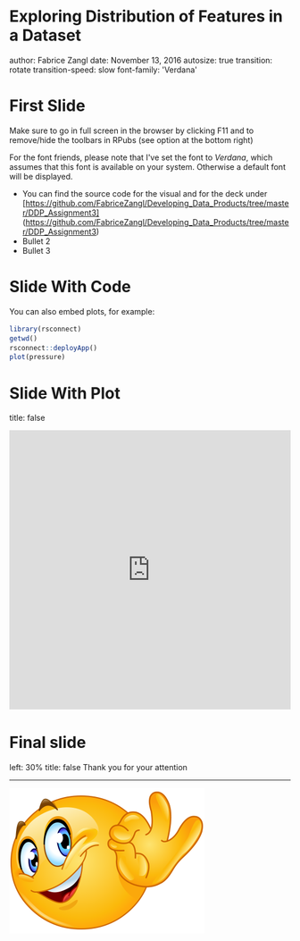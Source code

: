 Exploring Distribution of Features in a Dataset
========================================================
author: Fabrice Zangl
date: November 13, 2016
autosize: true
transition: rotate
transition-speed: slow
font-family: 'Verdana'



First Slide
========================================================

Make sure to go in full screen in the browser by clicking F11 and to remove/hide the toolbars in RPubs (see option at the bottom right)

For the font friends, please note that I've set the font to *Verdana*, which assumes that this font is available on your system. Otherwise a default font will be displayed.

- You can find the source code for the visual and for the deck under 
[https://github.com/FabriceZangl/Developing_Data_Products/tree/master/DDP_Assignment3]
(https://github.com/FabriceZangl/Developing_Data_Products/tree/master/DDP_Assignment3)
- Bullet 2
- Bullet 3

Slide With Code
========================================================

You can also embed plots, for example:


```r
library(rsconnect)
getwd()
rsconnect::deployApp()
plot(pressure)
```

Slide With Plot
========================================================
title: false

<iframe id="example1" src="https://fabricezangl.shinyapps.io/ddp_assignment3/"
style="border: non; width: 100%; height: 500px"
frameborder="0">
</iframe>

Final slide
========================================================
left: 30%
title: false
Thank you for your attention
***
![Smiley](ok_smiley.png)

